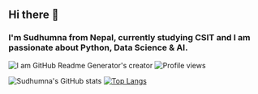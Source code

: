 ## Hi there 👋 
### I'm Sudhumna from Nepal, currently studying CSIT and I am passionate about Python, Data Science & AI.
![I am GitHub Readme Generator's creator](https://pbs.twimg.com/media/FqXh6iXaYAI-Dpm?format=jpg&name=large)
![Profile views](https://gpvc.arturio.dev/Sudhumna) 

![Sudhumna's GitHub stats](https://github-readme-stats.vercel.app/api?username=Sudhumna&show_icons=true&theme=radical)
[![Top Langs](https://github-readme-stats.vercel.app/api/top-langs/?username=Sudhumna&layout=compact)](https://github.com/Sudhumna/github-readme-stats)

